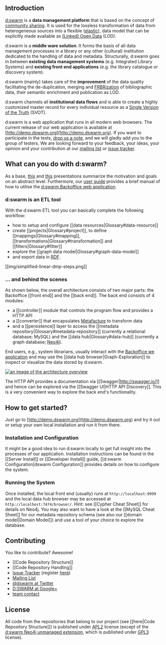 ## Introduction
[d:swarm](http://dswarm.org) is a **data management platform** that is based on the concept of [community sharing](http://en.wikipedia.org/wiki/Sharing). It is used for the lossless transformation of data from heterogeneous sources into a flexible ([elastic](http://en.wikipedia.org/wiki/Elasticity_%28data_store%29)), data model that can be explicitly made available as [(Linked) Open Data](http://en.wikipedia.org/wiki/Linked_data) (LOD).

d:swarm is a **middle ware solution**. It forms the basis of all data management processes in a library or any other (cultural) institution dedicated to the handling of data and metadata.  Structurally, d:swarm goes in between **existing data management systems** (e.g. Integrated Library Systems) and **existing front end applications** (e.g. the library catalogue or discovery system).

d:swarm (mainly) takes care of the **improvement** of the data quality facilitating the de-duplication, merging and [FRBRization](http://en.wikipedia.org/wiki/Functional_Requirements_for_Bibliographic_Records) of bibliographic data, their semantic enrichment and publication as LOD.

d:swarm channels all **institutional data flows** and is able to create a highly customized master record for every individual resource as a [Single Version of the Truth](http://en.wikipedia.org/wiki/Single_version_of_the_truth) (SVOT).

d:swarm is a web application that runs in all modern web browsers. The current release of our web application is available at [http://demo.dswarm.org](http://demo.dswarm.org). If you want to participate in the tests, [drop us a note](mailto:team@dswarm.org), and we will gladly add you to the group of testers. We are looking forward to your feedback, your ideas, your opinion and your contribution at our [mailing list](https://groups.google.com/forum/#!forum/dswarm) or [issue tracker](https://jira.slub-dresden.de).

## What can you do with d:swarm?

As a base, [this](http://prezi.com/0zh_ypsezu6i/) and [this](http://www.slideshare.net/JensMittelbach/dswarm-a-library-data-management-platform-based-on-a-linked-open-data-approach) presentations summarize the motivation and goals on an abstract level. Furthermore, our [user guide](https://github.com/dswarm/dswarm-documentation/wiki/Overview) provides a brief manual of how to utilise the [d:swarm Backoffice web application](http://demo.dswarm.org).

### d:swarm is an ETL tool

With the d:swarm ETL tool you can basically complete the following workflow: 
 * how to setup and configure [[data resources|Glossary#data-resource]]
 * create [[projects|Glossary#project]], to define [[mappings|Glossary#mapping]], [[transformations|Glossary#transformation]] and [[filters|Glossary#filter]]
 * explore the [[graph data model|Glossary#graph-data-model]]
 * and export data in [RDF](http://en.wikipedia.org/wiki/Resource_Description_Framework).

<!--- update image at https://intranet.slub-dresden.de/display/DAT/Technical+documentation+d%3Aswarm -->
[[img/simplified-linear-dmp-steps.png]]

### ... and behind the scenes

As shown below, the overall architecture consists of two major parts: the Backoffice [[front end]] and the [[back end]]. The back end consists of 4 modules: 
 * a [[controller]] module that controls the program flow and provides a HTTP API
 * a [[converter]] that encapsulates [Metafacture](https://github.com/culturegraph/metafacture-core) to transform data
 * and a [[persistence]] layer to access the [[metadata repository|Glossary#metadata-repository]] (currently a relational database; MySQL) and the [[data hub|Glossary#data-hub]] (currently a graph database; [Neo4j](http://www.neo4j.org)).
 
End users, e.g., system librarians, usually interact with the [Backoffice we application](http://demo.dswarm.org) and may use the [[data hub browser|Graph-Exploration]] to inspect or visualize the data stored by d:swarm.

[![an image of the architecture overview](https://avgl.mybalsamiq.com/mockups/1952636.png?key=27106ea66faf01c9ad98a275eac48683ac53bf00)](https://avgl.mybalsamiq.com/mockups/1952636.png?key=27106ea66faf01c9ad98a275eac48683ac53bf00 "Architecture Overview")

The HTTP API provides a documentation via [[Swagger|http://swagger.io/]] and hence can be explored via the [[Swagger UI|HTTP API Discovery]]. This is a very convenient way to explore the back end's functionality. 

## How to get started?

Just go to [http://demo.dswarm.org](http://demo.dswarm.org) and try it out or setup your own local installation and run it from there.

### Installation and Configuration

It might be a good idea to run d:swarm locally to get full insight into the processes of our application.
Installation instructions can be found in the [[Server Install]] or [[Developer Install]] guide, [[d:swarm Configuration|dswarm Configuration]] provides details on how to configure the system.

### Running the System

Once installed, the local front end (usually) runs at `http://localhost:9999` and the local data hub browser may be accessed at `http://localhost:7474/browser/`. Hint: see [[Cypher Cheat Sheet]] for details on Neo4j. You may also want to have a look at the [[MySQL Cheat Sheet]] for our metadata repository schema (see also our [[domain model|Domain Model]]) and use a tool of your choice to explore the database.

## Contributing

You like to contribute? Awesome!

* [[Code Repository Structure]]
* [[Code Repository Handling]]
* [Issue Tracker](https://jira.slub-dresden.de) (register [here](https://jira.slub-dresden.de/secure/ContactAdministrators!default.jspa))
* [Mailing List](https://groups.google.com/forum/#!forum/dswarm)
* [@dswarm at Twitter](https://twitter.com/dswarm)
* [D:SWARM at Google+](https://plus.google.com/u/0/b/113858333420496787463/113858333420496787463/posts)
* [team contact](mailto:team@dswarm.org)

## License

All code from the repositories that belong to our project (see [[here|Code Repository Structure]]) is published under [APL2](http://www.apache.org/licenses/LICENSE-2.0) license (except of the [d:swarm Neo4j unmanaged extension](https://github.com/dswarm/dswarm-graph-neo4j), which is published under [GPL3](http://www.gnu.org/copyleft/gpl.html) license).